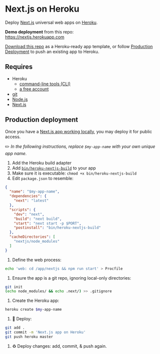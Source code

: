 # Next.js on Heroku

Deploy [Next.js](https://zeit.co/blog/next) universal web apps on [Heroku](https://www.heroku.com/home).

**Demo deployment** from this repo:  
https://nextjs.herokuapp.com

[Download this repo](https://github.com/mars/heroku-nextjs/archive/master.zip) as a Heroku-ready app template, or follow [Production Deployment](#production-deployment) to push an existing app to Heroku.

## Requires

* Heroku
  * [command-line tools (CLI)](https://devcenter.heroku.com/articles/heroku-command-line)
  * [a free account](https://signup.heroku.com)
* [git](https://git-scm.com/book/en/v2/Getting-Started-Installing-Git)
* [Node.js](https://nodejs.org)
* [Next.js](https://github.com/zeit/next.js)

## Production deployment

Once you have a [Next.js app working locally](https://github.com/zeit/next.js#how-to-use), you may deploy it for public access.

✏️ *In the following instructions, replace `$my-app-name` with your own unique app name.*

1. Add the Heroku build adapter
  1. Add [`bin/heroku-nextjs-build`](bin/heroku-nextjs-build) to your app
  1. Make sure it is executable: `chmod +x bin/heroku-nextjs-build`
1. Edit `package.json` to resemble:

  ```json
  {
    "name": "$my-app-name",
    "dependencies": {
      "next": "latest"
    },
    "scripts": {
      "dev": "next",
      "build": "next build",
      "start": "next start -p $PORT",
      "postinstall": "bin/heroku-nextjs-build"
    },
    "cacheDirectories": [
      "nextjs/node_modules"
    ]
  }
  ```
1. Define the web process:

  ```bash
  echo 'web: cd /app/nextjs && npm run start' > Procfile
  ```
1. Ensure the app is a git repo, ignoring local-only directories:

  ```bash
  git init
  (echo node_modules/ && echo .next/) >> .gitignore
  ```
1. Create the Heroku app:

  ```bash
  heroku create $my-app-name
  ```
1. 🚀 Deploy:

  ```bash
  git add .
  git commit -m 'Next.js app on Heroku'
  git push heroku master
  ```
1. ♻️ Deploy changes: add, commit, & push again.
